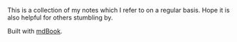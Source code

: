 This is a collection of my notes which I refer to on a regular basis. Hope it is also helpful for others stumbling by.

Built with [mdBook](https://rust-lang.github.io/mdBook/).